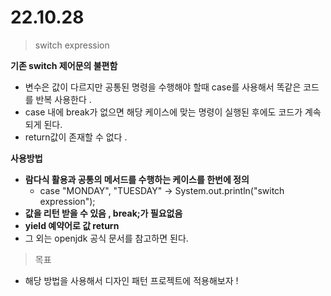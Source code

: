 # 22.10.28

> switch expression

**기존 switch 제어문의 불편함**&#x20;

* 변수은 값이 다르지만 공통된 명령을 수행해야 할때 case를 사용해서 똑같은 코드를 반복 사용한다 .
* case 내에 break가 없으면 해당 케이스에 맞는 명령이 실행된 후에도 코드가 계속되게 된다.
* return값이 존재할 수 없다 .

**사용방법**

* **람다식 활용과 공통의 메서드를 수행하는 케이스를 한번에 정의**
  * case "MONDAY", "TUESDAY" -> System.out.println("switch expression");
* **값을 리턴 받을 수 있음 , break;가 필요없음**
* &#x20;**yield 예약어로 값 return**&#x20;
* 그 외는 openjdk 공식 문서를 참고하면 된다.

> 목표

* 해당 방법을 사용해서 디자인 패턴 프로젝트에 적용해보자 !
